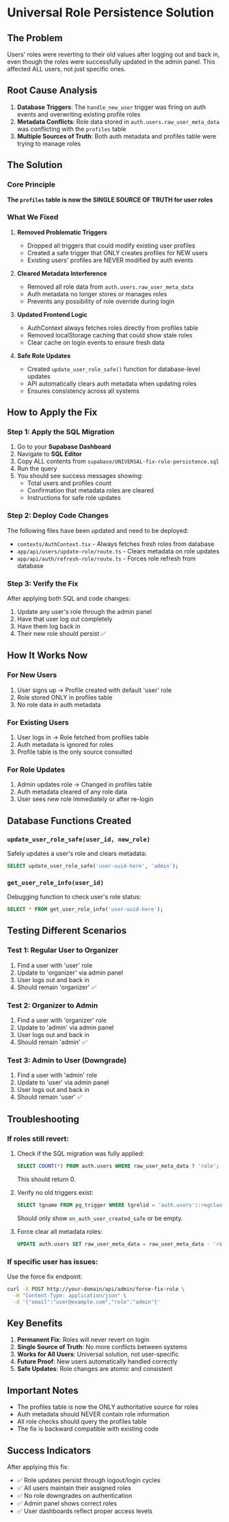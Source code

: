 # Universal Role Persistence Solution

## The Problem
Users' roles were reverting to their old values after logging out and back in, even though the roles were successfully updated in the admin panel. This affected ALL users, not just specific ones.

## Root Cause Analysis
1. **Database Triggers**: The `handle_new_user` trigger was firing on auth events and overwriting existing profile roles
2. **Metadata Conflicts**: Role data stored in `auth.users.raw_user_meta_data` was conflicting with the `profiles` table
3. **Multiple Sources of Truth**: Both auth metadata and profiles table were trying to manage roles

## The Solution

### Core Principle
**The `profiles` table is now the SINGLE SOURCE OF TRUTH for user roles**

### What We Fixed

1. **Removed Problematic Triggers**
   - Dropped all triggers that could modify existing user profiles
   - Created a safe trigger that ONLY creates profiles for NEW users
   - Existing users' profiles are NEVER modified by auth events

2. **Cleared Metadata Interference**
   - Removed all role data from `auth.users.raw_user_meta_data`
   - Auth metadata no longer stores or manages roles
   - Prevents any possibility of role override during login

3. **Updated Frontend Logic**
   - AuthContext always fetches roles directly from profiles table
   - Removed localStorage caching that could show stale roles
   - Clear cache on login events to ensure fresh data

4. **Safe Role Updates**
   - Created `update_user_role_safe()` function for database-level updates
   - API automatically clears auth metadata when updating roles
   - Ensures consistency across all systems

## How to Apply the Fix

### Step 1: Apply the SQL Migration
1. Go to your **Supabase Dashboard**
2. Navigate to **SQL Editor**
3. Copy ALL contents from `supabase/UNIVERSAL-fix-role-persistence.sql`
4. Run the query
5. You should see success messages showing:
   - Total users and profiles count
   - Confirmation that metadata roles are cleared
   - Instructions for safe role updates

### Step 2: Deploy Code Changes
The following files have been updated and need to be deployed:
- `contexts/AuthContext.tsx` - Always fetches fresh roles from database
- `app/api/users/update-role/route.ts` - Clears metadata on role updates
- `app/api/auth/refresh-role/route.ts` - Forces role refresh from database

### Step 3: Verify the Fix
After applying both SQL and code changes:
1. Update any user's role through the admin panel
2. Have that user log out completely
3. Have them log back in
4. Their new role should persist ✅

## How It Works Now

### For New Users
1. User signs up → Profile created with default 'user' role
2. Role stored ONLY in profiles table
3. No role data in auth metadata

### For Existing Users  
1. User logs in → Role fetched from profiles table
2. Auth metadata is ignored for roles
3. Profile table is the only source consulted

### For Role Updates
1. Admin updates role → Changed in profiles table
2. Auth metadata cleared of any role data
3. User sees new role immediately or after re-login

## Database Functions Created

### `update_user_role_safe(user_id, new_role)`
Safely updates a user's role and clears metadata:
```sql
SELECT update_user_role_safe('user-uuid-here', 'admin');
```

### `get_user_role_info(user_id)`
Debugging function to check user's role status:
```sql
SELECT * FROM get_user_role_info('user-uuid-here');
```

## Testing Different Scenarios

### Test 1: Regular User to Organizer
1. Find a user with 'user' role
2. Update to 'organizer' via admin panel
3. User logs out and back in
4. Should remain 'organizer' ✅

### Test 2: Organizer to Admin
1. Find a user with 'organizer' role
2. Update to 'admin' via admin panel
3. User logs out and back in
4. Should remain 'admin' ✅

### Test 3: Admin to User (Downgrade)
1. Find a user with 'admin' role
2. Update to 'user' via admin panel
3. User logs out and back in
4. Should remain 'user' ✅

## Troubleshooting

### If roles still revert:
1. Check if the SQL migration was fully applied:
   ```sql
   SELECT COUNT(*) FROM auth.users WHERE raw_user_meta_data ? 'role';
   ```
   This should return 0.

2. Verify no old triggers exist:
   ```sql
   SELECT tgname FROM pg_trigger WHERE tgrelid = 'auth.users'::regclass;
   ```
   Should only show `on_auth_user_created_safe` or be empty.

3. Force clear all metadata roles:
   ```sql
   UPDATE auth.users SET raw_user_meta_data = raw_user_meta_data - 'role';
   ```

### If specific user has issues:
Use the force fix endpoint:
```bash
curl -X POST http://your-domain/api/admin/force-fix-role \
  -H "Content-Type: application/json" \
  -d '{"email":"user@example.com","role":"admin"}'
```

## Key Benefits

1. **Permanent Fix**: Roles will never revert on login
2. **Single Source of Truth**: No more conflicts between systems
3. **Works for All Users**: Universal solution, not user-specific
4. **Future Proof**: New users automatically handled correctly
5. **Safe Updates**: Role changes are atomic and consistent

## Important Notes

- The profiles table is now the ONLY authoritative source for roles
- Auth metadata should NEVER contain role information
- All role checks should query the profiles table
- The fix is backward compatible with existing code

## Success Indicators

After applying this fix:
- ✅ Role updates persist through logout/login cycles
- ✅ All users maintain their assigned roles
- ✅ No role downgrades on authentication
- ✅ Admin panel shows correct roles
- ✅ User dashboards reflect proper access levels